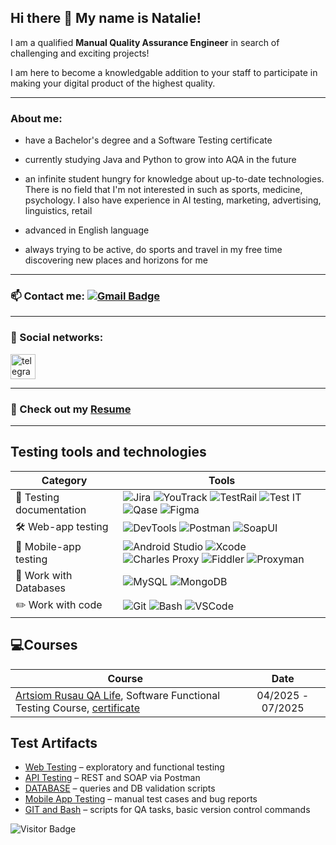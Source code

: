## Hi there 👋 My name is Natalie!
I am a qualified **Manual Quality Assurance Engineer**  in search of challenging and exciting projects! 

I am here to become a  knowledgable addition to your staff to participate in making your digital product of the highest quality.

---

### About me:

- have a Bachelor's degree and a Software Testing certificate

- currently studying Java and Python to grow into AQA in the future

- an infinite student hungry for  knowledge about up-to-date technologies. There is no field that I'm not interested in such as sports, medicine,  psychology.
   I also have experience in AI testing, marketing, advertising, linguistics, retail 

- advanced in English language 

- always trying to be active, do sports and  travel in my free time discovering new places and horizons for me

---


 ### 📫 Contact me: [![Gmail Badge](https://img.shields.io/badge/-Gmail-red?style=flat&logo=Gmail&logoColor=white)](mailto:nataliya.sorokina13@gmail.com)

---

### 🤝 Social networks:

  <div id="badges">
    <a href="https://t.me/natalie_creates_it" target="_blank">
      <img src="https://cdn-icons-png.flaticon.com/512/2111/2111646.png" width="40" height="40" alt="telegram" />
    </a>
  </div>

---

### 📙 Check out my <a href="">Resume</a>

---
### <h2>  Testing tools and technologies</h2>

| Category  | Tools      |
|-----------|------------|
| 📄 Testing documentation | ![Jira](https://img.shields.io/badge/-Jira-0052CC?style=flat-square&logo=jira&logoColor=white) ![YouTrack](https://img.shields.io/badge/-YouTrack-CC317C?style=flat-square&logo=youtrack&logoColor=white) ![TestRail](https://img.shields.io/badge/-TestRail-00A300?style=flat-square) ![Test IT](https://img.shields.io/badge/-Test_IT-0052CC?style=flat-square&color=0052CC&logoColor=white) ![Qase](https://img.shields.io/badge/-Qase-232F3E?style=flat-square) ![Figma](https://img.shields.io/badge/-Figma-F24E1E?style=flat-square&logo=figma&logoColor=white) |
| 🛠 Web-app testing | ![DevTools](https://img.shields.io/badge/-DevTools-4285F4?style=flat-square&logo=googlechrome&logoColor=white) ![Postman](https://img.shields.io/badge/-Postman-FF6C37?style=flat-square&logo=postman&logoColor=white) ![SoapUI](https://img.shields.io/badge/-SoapUI-6DB33F?style=flat-square) |
| 📱 Mobile-app testing | ![Android Studio](https://img.shields.io/badge/-Android_Studio-3DDC84?style=flat-square&logo=androidstudio&logoColor=white) ![Xcode](https://img.shields.io/badge/-Xcode-1575F9?style=flat-square&logo=xcode&logoColor=white) ![Charles Proxy](https://img.shields.io/badge/-Charles_Proxy-555555?style=flat-square) ![Fiddler](https://img.shields.io/badge/-Fiddler-008000?style=flat-square) ![Proxyman](https://img.shields.io/badge/-Proxyman-6E5494?style=flat-square) |
| 💾 Work with Databases | ![MySQL](https://img.shields.io/badge/-MySQL-4479A1?style=flat-square&logo=mysql&logoColor=white) ![MongoDB](https://img.shields.io/badge/-MongoDB-47A248?style=flat-square&logo=mongodb&logoColor=white) |
| ✏️ Work with code | ![Git](https://img.shields.io/badge/-Git-F05032?style=flat-square&logo=git&logoColor=white) ![Bash](https://img.shields.io/badge/-Bash-4EAA25?style=flat-square&logo=gnubash&logoColor=white) ![VSCode](https://img.shields.io/badge/-VS_Code-007ACC?style=flat-square&logo=visualstudiocode&logoColor=white) |

### <h2> 💻Courses</h2>

| Course                                                                                                                                                                             | Date              |
| -----------------------------------------------------------------------------------------------------------------------------------------------------------------------------------| :---------------: |
|<a href="https://www.rusau.net/qa-from-scratch">Artsiom Rusau QA Life</a>, Software Functional Testing Course, <a href="https://drive.google.com/file/d/1ETSaE8nj4UCNZAHeQ07s9l-gHPMvv3m1/view?usp=sharing">certificate</a>                         | 04/2025 - 07/2025 |



<h2>Test Artifacts</h2>
<ul>
  <li><a href="https://github.com/NatalieSrk/Web">Web Testing</a> – exploratory and functional testing</li>
  <li><a href="https://github.com/NatalieSrk/API">API Testing</a> – REST and SOAP via Postman</li>
  <li><a href="https://github.com/NatalieSrk/DATABASE">DATABASE</a> – queries and DB validation scripts</li>
  <li><a href="https://github.com/NatalieSrk/Mobile-App-Testing">Mobile App Testing</a> – manual test cases and bug reports</li>
  <li><a href="https://github.com/NatalieSrk/git_bash">GIT and Bash</a> – scripts for QA tasks, basic version control commands</li>
</ul>

![Visitor Badge](https://visitor-badge.laobi.icu/badge?page_id=NatalieSrk)
